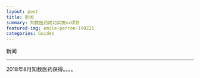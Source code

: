 ```yaml
---
layout: post
title: 新闻
summary: 知数医药成功实施xx项目
featured-img: emile-perron-190221
categories: Guides
---
```


新闻

------
2018年8月知数医药获得。。。。

